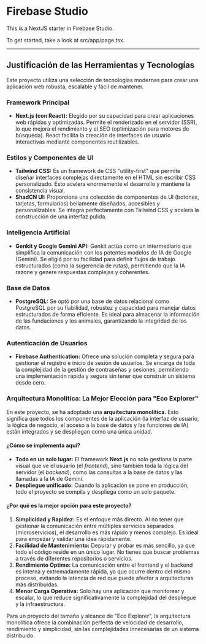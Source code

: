 # Firebase Studio

This is a NextJS starter in Firebase Studio.

To get started, take a look at src/app/page.tsx.

---

## Justificación de las Herramientas y Tecnologías

Este proyecto utiliza una selección de tecnologías modernas para crear una aplicación web robusta, escalable y fácil de mantener.

### Framework Principal

*   **Next.js (con React):** Elegido por su capacidad para crear aplicaciones web rápidas y optimizadas. Permite el renderizado en el servidor (SSR), lo que mejora el rendimiento y el SEO (optimización para motores de búsqueda). React facilita la creación de interfaces de usuario interactivas mediante componentes reutilizables.

### Estilos y Componentes de UI

*   **Tailwind CSS:** Es un framework de CSS "utility-first" que permite diseñar interfaces complejas directamente en el HTML sin escribir CSS personalizado. Esto acelera enormemente el desarrollo y mantiene la consistencia visual.
*   **ShadCN UI:** Proporciona una colección de componentes de UI (botones, tarjetas, formularios) bellamente diseñados, accesibles y personalizables. Se integra perfectamente con Tailwind CSS y acelera la construcción de una interfaz pulida.

### Inteligencia Artificial

*   **Genkit y Google Gemini API:** Genkit actúa como un intermediario que simplifica la comunicación con los potentes modelos de IA de Google (Gemini). Se eligió por su facilidad para definir flujos de trabajo estructurados (como la sugerencia de rutas), permitiendo que la IA razone y genere respuestas complejas y coherentes.

### Base de Datos

*   **PostgreSQL:** Se optó por una base de datos relacional como PostgreSQL por su fiabilidad, robustez y capacidad para manejar datos estructurados de forma eficiente. Es ideal para almacenar la información de las fundaciones y los animales, garantizando la integridad de los datos.

### Autenticación de Usuarios

*   **Firebase Authentication:** Ofrece una solución completa y segura para gestionar el registro e inicio de sesión de usuarios. Se encarga de toda la complejidad de la gestión de contraseñas y sesiones, permitiendo una implementación rápida y segura sin tener que construir un sistema desde cero.

### Arquitectura Monolítica: La Mejor Elección para "Eco Explorer"

En este proyecto, se ha adoptado una **arquitectura monolítica**. Esto significa que todos los componentes de la aplicación (la interfaz de usuario, la lógica de negocio, el acceso a la base de datos y las funciones de IA) están integrados y se despliegan como una única unidad.

#### ¿Cómo se implementa aquí?

*   **Todo en un solo lugar:** El framework **Next.js** no solo gestiona la parte visual que ve el usuario (el *frontend*), sino también toda la lógica del servidor (el *backend*), como las consultas a la base de datos y las llamadas a la IA de Gemini.
*   **Despliegue unificado:** Cuando la aplicación se pone en producción, todo el proyecto se compila y despliega como un solo paquete.

#### ¿Por qué es la mejor opción para este proyecto?

1.  **Simplicidad y Rapidez:** Es el enfoque más directo. Al no tener que gestionar la comunicación entre múltiples servicios separados (microservicios), el desarrollo es más rápido y menos complejo. Es ideal para empezar y validar una idea rápidamente.
2.  **Facilidad de Mantenimiento:** Depurar y probar es más sencillo, ya que todo el código reside en un único lugar. No tienes que buscar problemas a través de diferentes repositorios o servicios.
3.  **Rendimiento Óptimo:** La comunicación entre el frontend y el backend es interna y extremadamente rápida, ya que ocurre dentro del mismo proceso, evitando la latencia de red que puede afectar a arquitecturas más distribuidas.
4.  **Menor Carga Operativa:** Solo hay una aplicación que monitorear y escalar, lo que reduce significativamente la complejidad del despliegue y la infraestructura.

Para un proyecto del tamaño y alcance de "Eco Explorer", la arquitectura monolítica ofrece la combinación perfecta de velocidad de desarrollo, rendimiento y simplicidad, sin las complejidades innecesarias de un sistema distribuido.
